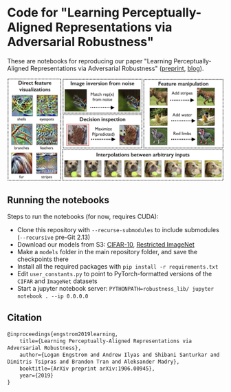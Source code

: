 # Code for "Learning Perceptually-Aligned Representations via Adversarial Robustness"

These are notebooks for reproducing our paper "Learning
Perceptually-Aligned Representations via Adversarial Robustness"
([preprint](https://arxiv.org/abs/1906.00945),
[blog](http://gradsci.org/robust_reps)). 

![](headline.jpg)

## Running the notebooks

Steps to run the notebooks (for now, requires CUDA):
- Clone this repository with `--recurse-submodules` to include submodules (`--recursive` pre-Git 2.13)
- Download our models from S3: [CIFAR-10](http://andrewilyas.com/CIFAR.pt), [Restricted ImageNet](http://andrewilyas.com/RestrictedImageNet.pt)
- Make a `models` folder in the main repository folder, and save the
  checkpoints there
- Install all the required packages with `pip install -r requirements.txt`
- Edit `user_constants.py` to point to PyTorch-formatted versions of the `CIFAR` and `ImageNet` datasets
- Start a jupyter notebook server: `PYTHONPATH=robustness_lib/ jupyter notebook . --ip 0.0.0.0`

## Citation

```
@inproceedings{engstrom2019learning,
    title={Learning Perceptually-Aligned Representations via Adversarial Robustness},
    author={Logan Engstrom and Andrew Ilyas and Shibani Santurkar and Dimitris Tsipras and Brandon Tran and Aleksander Madry},
    booktitle={ArXiv preprint arXiv:1906.00945},
    year={2019}
}
```
